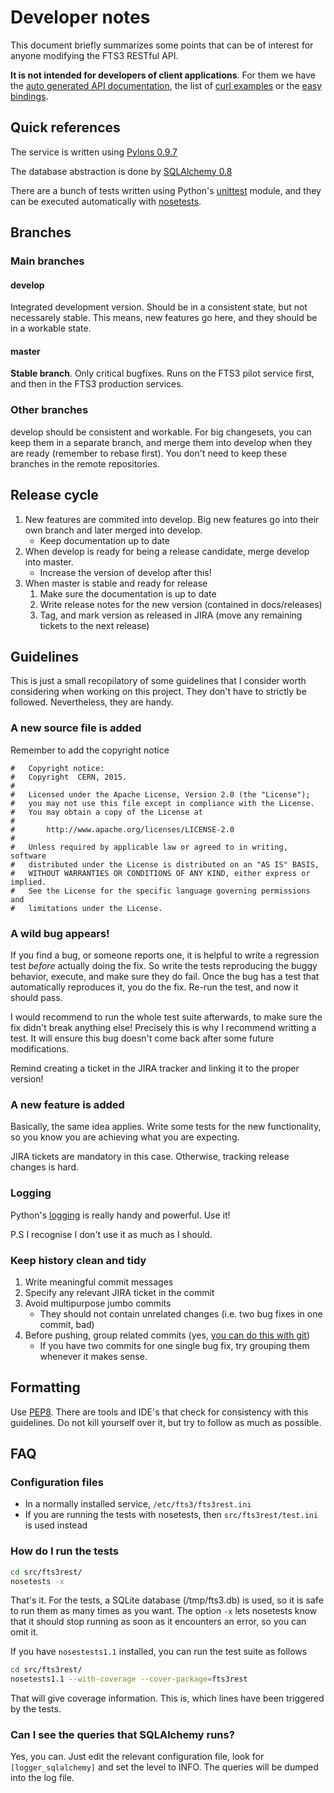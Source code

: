 Developer notes
===============
This document briefly summarizes some points that can be of interest for anyone
modifying the FTS3 RESTful API.

**It is not intended for developers of client applications**. For them we have the
[auto generated API documentation](api.md), the list of [curl examples](api-curl.md) or the [easy bindings](easy/README.md).

Quick references
----------------
The service is written using [Pylons 0.9.7](https://pylons-webframework.readthedocs.org/en/v0.9.7/)

The database abstraction is done by [SQLAlchemy 0.8](http://docs.sqlalchemy.org/en/rel_0_8/)

There are a bunch of tests written using Python's [unittest](https://docs.python.org/2/library/unittest.html) module, and they can be executed
automatically with [nosetests](https://nose.readthedocs.org/en/latest/).

Branches
--------
### Main branches
#### develop
Integrated development version. Should be in a consistent state, but not necessarely stable.
This means, new features go here, and they should be in a workable state.

#### master
__Stable branch__. Only critical bugfixes. Runs on the FTS3 pilot service first, and then
in the FTS3 production services.

### Other branches
develop should be consistent and workable. For big changesets, you can keep them in a
separate branch, and merge them into develop when they are ready (remember to rebase first).
You don't need to keep these branches in the remote repositories.

Release cycle
-------------
1. New features are commited into develop. Big new features go into their own branch and later merged into develop.
    * Keep documentation up to date
2. When develop is ready for being a release candidate, merge develop into master.
    * Increase the version of develop after this!
3. When master is stable and ready for release
    1. Make sure the documentation is up to date
    2. Write release notes for the new version (contained in docs/releases)
    3. Tag, and mark version as released in JIRA (move any remaining tickets to the next release)

Guidelines
----------
This is just a small recopilatory of some guidelines that I consider worth considering when
working on this project.
They don't have to strictly be followed. Nevertheless, they are handy.

### A new source file is added
Remember to add the copyright notice

```
#   Copyright notice:
#   Copyright  CERN, 2015.
#
#   Licensed under the Apache License, Version 2.0 (the "License");
#   you may not use this file except in compliance with the License.
#   You may obtain a copy of the License at
#
#       http://www.apache.org/licenses/LICENSE-2.0
#
#   Unless required by applicable law or agreed to in writing, software
#   distributed under the License is distributed on an "AS IS" BASIS,
#   WITHOUT WARRANTIES OR CONDITIONS OF ANY KIND, either express or implied.
#   See the License for the specific language governing permissions and
#   limitations under the License.
```

### A wild bug appears!
If you find a bug, or someone reports one, it is helpful to write a regression test _before_ actually doing the fix.
So write the tests reproducing the buggy behavior, execute, and make sure they do fail.
Once the bug has a test that automatically reproduces it, you do the fix. Re-run the test, and now it should pass.

I would recommend to run the whole test suite afterwards, to make sure the fix didn't break anything else!
Precisely this is why I recommend writting a test. It will ensure this bug doesn't come back after some future modifications.

Remind creating a ticket in the JIRA tracker and linking it to the proper version!

### A new feature is added
Basically, the same idea applies. Write some tests for the new functionality, so you know you are achieving what you are expecting.

JIRA tickets are mandatory in this case. Otherwise, tracking release changes is hard.

### Logging
Python's [logging](https://docs.python.org/2/library/logging.html) is really handy and powerful. Use it!

P.S I recognise I don't use it as much as I should.

### Keep history clean and tidy
1. Write meaningful commit messages
2. Specify any relevant JIRA ticket in the commit
3. Avoid multipurpose jumbo commits
    * They should not contain unrelated changes (i.e. two bug fixes in one commit, bad)
4. Before pushing, group related commits (yes, [you can do this with git](http://stackoverflow.com/questions/6884022/collapsing-a-group-of-commits-into-one-on-git))
    * If you have two commits for one single bug fix, try grouping them whenever it makes sense.

Formatting
----------
Use [PEP8](https://www.python.org/dev/peps/pep-0008/). There are tools and IDE's that
check for consistency with this guidelines.
Do not kill yourself over it, but try to follow as much as possible.

FAQ
---

### Configuration files
* In a normally installed service, `/etc/fts3/fts3rest.ini`
* If you are running the tests with nosetests, then `src/fts3rest/test.ini` is used instead

### How do I run the tests
```bash
cd src/fts3rest/
nosetests -x
```

That's it. For the tests, a SQLite database (/tmp/fts3.db) is used, so it is safe to run them as many times as you want.
The option `-x` lets nosetests know that it should stop running as soon as it encounters an error, so you can omit it.

If you have `nosestests1.1` installed, you can run the test suite as follows

```bash
cd src/fts3rest/
nosetests1.1 --with-coverage --cover-package=fts3rest
```

That will give coverage information. This is, which lines have been triggered by the tests.

### Can I see the queries that SQLAlchemy runs?
Yes, you can. Just edit the relevant configuration file, look for `[logger_sqlalchemy]` and set the level to INFO.
The queries will be dumped into the log file.
